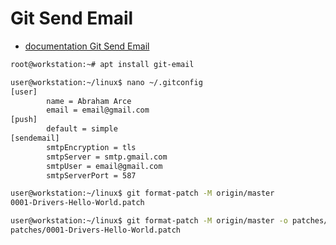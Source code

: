# Git Send Email

- [documentation Git Send Email](https://git-scm.com/docs/git-send-email)

```sh
root@workstation:~# apt install git-email
```

```sh
user@workstation:~/linux$ nano ~/.gitconfig
[user]
        name = Abraham Arce
        email = email@gmail.com
[push]
        default = simple
[sendemail]
        smtpEncryption = tls
        smtpServer = smtp.gmail.com
        smtpUser = email@gmail.com
        smtpServerPort = 587
```

```sh
user@workstation:~/linux$ git format-patch -M origin/master
0001-Drivers-Hello-World.patch
```

```sh
user@workstation:~/linux$ git format-patch -M origin/master -o patches/
patches/0001-Drivers-Hello-World.patch
```